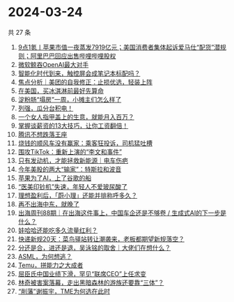 # 2024-03-24

共 27 条

<!-- BEGIN 36KR -->
<!-- 最后更新时间 2024-03-24 01:00:53 +0800 -->
1. [9点1氪丨苹果市值一夜蒸发7919亿元；美国消费者集体起诉爱马仕“配货”潜规则；阿里巴巴回应出售哔哩哔哩股权](https://36kr.com/p/2701424654366599)
1. [微软鲸吞OpenAI最大对手](https://36kr.com/p/2700738971629703)
1. [智能化时代到来，触控屏会成笔记本标配吗？](https://36kr.com/p/2700797518893699)
1. [焦点分析｜美团的自我修正：止损优选，轻装上阵](https://36kr.com/p/2700539215968128)
1. [在美国，买冰淇淋前最好先算命](https://36kr.com/p/2700458766301312)
1. [淀粉肠“塌房”一周，小摊主们怎么样了](https://36kr.com/p/2701468696524677)
1. [列强，瓜分台积电！](https://36kr.com/p/2701408768374656)
1. [一个女人指甲盖上的生意，就能月入百万？](https://36kr.com/p/2701737662550657)
1. [掌握谈薪资的13大技巧，让你工资翻倍！](https://36kr.com/p/2639706420542599)
1. [腾讯不想跌落王座](https://36kr.com/p/2700862478317704)
1. [烧钱的顺风车没有赢家：乘客狂投诉，司机猛吐槽](https://36kr.com/p/2701914771044224)
1. [围攻TikTok：重新上演的“李文和事件”](https://36kr.com/p/2700754182240133)
1. [只有发动机，才能拯救新能源｜电车伤疤](https://36kr.com/p/2701437053876358)
1. [今年美股的两大“输家”：特斯拉和波音](https://36kr.com/p/2700795345581952)
1. [苹果为了AI，上了谷歌的船](https://36kr.com/p/2700683679102857)
1. [“医美印钞机”失速，年轻人不爱玻尿酸了](https://36kr.com/p/2700878553249920)
1. [理想盈利后，「蔚小理」还能并排称呼多久？](https://36kr.com/p/2701629673273218)
1. [再不出海中东，就晚了](https://36kr.com/p/2701408908015745)
1. [出海周刊88期｜在出海这件事上，中国车企还是不够卷 / 生成式AI的下一步是什么？](https://36kr.com/p/2700897499084674)
1. [娃哈哈还能吃多久流量红利？](https://36kr.com/p/2700857149060997)
1. [快递新规20天：菜鸟驿站转让潮袭来，老板都期望新规落空？](https://36kr.com/p/2700817605621889)
1. [分还是合，进还是退，吴泳铭的取舍｜大佬们在想什么？](https://36kr.com/p/2700694634625159)
1. [ASML，为何想逃？](https://36kr.com/p/2701522400131209)
1. [Temu，拼能力之大成者](https://36kr.com/p/2700890546943878)
1. [屈臣氏中国业绩下滑，罕见“联席CEO”上任求变](https://36kr.com/p/2700756216608902)
1. [林奇被害案落幕，走出黑暗森林的游族还要靠“三体”？](https://36kr.com/p/2701650222528386)
1. [“削藩”谢振宇，TME为何选在此时](https://36kr.com/p/2701732934701698)
<!-- END 36KR -->
